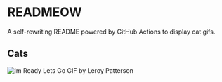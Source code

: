 # READMEOW

A self-rewriting README powered by GitHub Actions to display cat gifs.

## Cats

![Im Ready Lets Go GIF by Leroy Patterson](https://media3.giphy.com/media/CjmvTCZf2U3p09Cn0h/200.gif?cid=9acd02davek9mpjua1h5gfvpm3uu7fkw5knjxai4gcuryfwq&ep=v1_gifs_search&rid=200.gif&ct=g)
